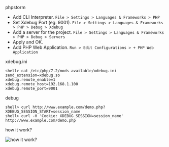 phpstorm

- Add CLI Interpreter. `File > Settings > Languages & Frameworks > PHP`
- Set Xdebug Port (eg. 9001). `File > Settings > Languages & Frameworks > PHP > Debug > Xdebug`
- Add a server for the project. `File > Settings > Languages & Frameworks > PHP > Debug > Servers`
- Apply and OK.
- Add PHP Web Application. `Run > Edit Configurations > + PHP Web Application`

xdebug.ini 

```shell
shell> cat /etc/php/7.2/mods-available/xdebug.ini 
zend_extension=xdebug.so
xdebug.remote_enable=1
xdebug.remote_host=192.168.1.100
xdebug.remote_port=9001
```

debug

```shell
shell> curl http://www.example.com/demo.php?XDEBUG_SESSION_START=session_name
shell> curl -H 'Cookie: XDEBUG_SESSION=session_name' http://www.example.com/demo.php
```

how it work?

![how it work?](https://xdebug.org/images/docs/dbgp-setup.gif)

